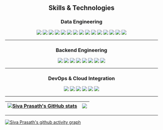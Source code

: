 <!-- <p align=center><img width=100% src=images/moon.gif></p> -->

## <p align="center">Skills & Technologies</p>

### <p align="center">Data Engineering</p>
<p align="center">
  <img src="https://img.shields.io/badge/Python-3776AB?style=flat-square&logo=python&logoColor=white"/>
  <img src="https://img.shields.io/badge/SQL-003B57?style=flat-square&logo=database&logoColor=white"/>
  <img src="https://img.shields.io/badge/PySpark-E25A1C?style=flat-square&logo=apachespark&logoColor=white"/>
  <img src="https://img.shields.io/badge/Databricks-FF6F00?style=flat-square&logo=databricks&logoColor=white"/>
  <img src="https://img.shields.io/badge/Delta_Lake-0052CC?style=flat-square"/>
  <img src="https://img.shields.io/badge/AWS_S3-569A31?style=flat-square&logo=amazon-aws&logoColor=white"/>
  <img src="https://img.shields.io/badge/AWS_Glue-FF9900?style=flat-square&logo=amazon-aws&logoColor=white"/>
  <img src="https://img.shields.io/badge/Google_Cloud_SQL-4285F4?style=flat-square&logo=googlecloud&logoColor=white"/>
  <img src="https://img.shields.io/badge/PostgreSQL-316192?style=flat-square&logo=postgresql&logoColor=white"/>
  <img src="https://img.shields.io/badge/Data_Modeling-0A66C2?style=flat-square"/>
  <img src="https://img.shields.io/badge/ETL_Design-0A66C2?style=flat-square"/>
  <img src="https://img.shields.io/badge/Data_Pipelines-0A66C2?style=flat-square"/>
  <img src="https://img.shields.io/badge/Performance_Optimization-0A66C2?style=flat-square"/>
  <img src="https://img.shields.io/badge/Data_Quality-0A66C2?style=flat-square"/>
  <img src="https://img.shields.io/badge/Data_Workflow_Automation-0A66C2?style=flat-square"/>
</p>

---

### <p align="center">Backend Engineering</p>
<p align="center">
  <img src="https://img.shields.io/badge/Python-3776AB?style=flat-square&logo=python&logoColor=white"/>
  <img src="https://img.shields.io/badge/Flask-000000?style=flat-square&logo=flask&logoColor=white"/>
  <img src="https://img.shields.io/badge/Flask_WTF-FF6F00?style=flat-square"/>
  <img src="https://img.shields.io/badge/WebSockets-0A66C2?style=flat-square"/>
  <img src="https://img.shields.io/badge/SQLAlchemy-316192?style=flat-square&logo=python&logoColor=white"/>
  <img src="https://img.shields.io/badge/pyodbc-007396?style=flat-square"/>
  <img src="https://img.shields.io/badge/pytest-ED1C24?style=flat-square"/>
  <img src="https://img.shields.io/badge/Alembic-7D4698?style=flat-square"/>
</p>

---

### <p align="center">DevOps & Cloud Integration</p>
<p align="center">
  <img src="https://img.shields.io/badge/CI/CD-0052CC?style=flat-square"/>
  <img src="https://img.shields.io/badge/Azure_Data_Factory-0078D4?style=flat-square&logo=microsoftazure&logoColor=white"/>
  <img src="https://img.shields.io/badge/Google_Cloud_Run-4285F4?style=flat-square&logo=googlecloud&logoColor=white"/>
  <img src="https://img.shields.io/badge/Cloud_Build-4285F4?style=flat-square&logo=googlecloud&logoColor=white"/>
  <img src="https://img.shields.io/badge/Cloud_Shell-4285F4?style=flat-square&logo=googlecloud&logoColor=white"/>
  <img src="https://img.shields.io/badge/Docker-2496ED?style=flat-square&logo=docker&logoColor=white"/>
</p>

---

| <a href="https://github.com/SivaPrasath26/github-readme-stats"><img align="center" src="https://github-readme-stats.vercel.app/api?username=SivaPrasath26&show_icons=true&include_all_commits=true&count_private=true&theme=dracula&hide_border=true" alt="Siva Prasath's GitHub stats" /></a> | <a href="https://github.com/SivaPrasath26/github-readme-stats"><img align="center" src="https://github-readme-stats.vercel.app/api/top-langs/?username=SivaPrasath26&layout=compact&theme=dracula&hide_border=true" /></a> |
| ------------- | ------------- |

---
[![Siva Prasath's github activity graph](https://github-readme-activity-graph.vercel.app/graph?username=SivaPrasath26&theme=github-compact)](https://github.com/yeazin/github-readme-activity-graph)


<!-- ### <p align="center">Data Engineering</p>
<p align="center">
  <a href="your-repo-link">ETL-Pipeline</a><br/>
  Scalable ETL pipeline with Apache Airflow and Spark.
</p>
<p align="center">
  <a href="your-repo-link">Streaming-Analytics</a><br/>
  Real-time data ingestion and processing with Kafka and Spark.
</p>
<p align="center">
  <a href="your-repo-link">Data-Warehouse</a><br/>
  Automated schema creation and data loading in BigQuery.
</p>

---

### <p align="center">Analytics</p>
<p align="center">
  <a href="your-repo-link">Customer-Insights</a><br/>
  Dashboard for customer segmentation and churn analysis using Tableau.
</p>

---

### <p align="center">Web Development</p>
<p align="center">
  <a href="your-repo-link">Flask-APIs</a><br/>
  REST APIs built with Flask and SQLAlchemy.
</p>

<p align="center">
  <a href="your-repo-link">Portfolio-Website</a><br/>
  Personal portfolio built with HTML, CSS, and JavaScript.
</p>

---

<p align="center">
  <img src="your-local-bottom.gif" alt="repos banner" width="600"/>
</p> -->
